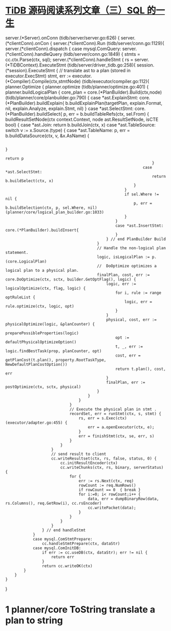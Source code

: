 # [TiDB 源码阅读系列文章（三）SQL 的一生](https://cn.pingcap.com/blog/tidb-source-code-reading-3/)
server.(*Server).onConn (tidb/server/server.go:626) {
	server.(*clientConn).onCon {
		server.(*clientConn).Run (tidb/server/conn.go:1129){
			server.(*clientConn).dispatch { 
				case mysql.ComQuery:
				server.(*clientConn).handleQuery (tidb/server/conn.go:1849) {
					stmts = cc.ctx.Parse(ctx, sql);
					server.(*clientConn).handleStmt {
						rs = server.(*TiDBContext).ExecuteStmt (tidb/server/driver_tidb.go:258){
							session.(*session).ExecuteStmt { 
								// translate ast to a plan (stored in executor.ExecStmt)
								stmt, err := executor.(*Compiler).Compile(ctx,stmtNode)  (tidb/executor/compiler.go:112){
									planner.Optimize { 
										planner.optimize (tidb/planner/optimize.go:401) {
											planner.buildLogicalPlan { 
												core_plan = core.(*PlanBuilder).Build(ctx,node)  (tidb/planner/core/planbuilder.go:790) {
													case *ast.ExplainStmt: core.(*PlanBuilder).buildExplain{
														b.buildExplainPlan(targetPlan, explain.Format, nil, explain.Analyze, explain.Stmt, nil)
													} 
													case *ast.SelectStmt: core.(*PlanBuilder).buildSelect{
														p, err = b.buildTableRefs(ctx, sel.From) {
															buildResultSetNode(ctx context.Context, node ast.ResultSetNode, isCTE bool) {
																case *ast.Join:
																	return b.buildJoin(ctx, x)
																case *ast.TableSource:	
																	switch v := x.Source.(type) {
																		case *ast.TableName:
																			p, err = b.buildDataSource(ctx, v, &x.AsName) {
																				
																			}
																			return p
																	}
																case *ast.SelectStmt:
																	return b.buildSelect(ctx, x)
															}
														}
														if sel.Where != nil {
															p, err = b.buildSelection(ctx, p, sel.Where, nil) (planner/core/logical_plan_builder.go:1033)
														}
													}
													case *ast.InsertStmt: core.(*PlanBuilder).buildInsert{
													}
												} // end PlanBuilder Build
											}
											// Handle the non-logical plan statement.
											logic, isLogicalPlan := p.(core.LogicalPlan)
											//  DoOptimize optimizes a logical plan to a physical plan.
											finalPlan, cost, err := core.DoOptimize(ctx, sctx, builder.GetOptFlag(), logic) {
												logic, err := logicalOptimize(ctx, flag, logic) {
													for i, rule := range optRuleList {
														logic, err = rule.optimize(ctx, logic, opt)
													}
												}
												physical, cost, err := physicalOptimize(logic, &planCounter) {
													preparePossibleProperties(logic)
													opt := defaultPhysicalOptimizeOption()
													t, _, err := logic.findBestTask(prop, planCounter, opt)
													cost, err = getPlanCost(t.plan(), property.RootTaskType, NewDefaultPlanCostOption())
													return t.plan(), cost, err
												}
												finalPlan, err := postOptimize(ctx, sctx, physical)
											}
										}
									}
								}
								// Execute the physical plan in stmt .
								recordSet, err = runStmt(ctx, s, stmt) {
									rs, err = s.Exec(ctx) (executor/adapter.go:455) {
										err = a.openExecutor(ctx, e);
									}
									err = finishStmt(ctx, se, err, s)
								}
							}
						}
						// send result to client
						cc.writeResultset(ctx, rs, false, status, 0) {
							cc.initResultEncoder(ctx)	
							cc.writeChunks(ctx, rs, binary, serverStatus) {
								for {
									err := rs.Next(ctx, req)
									rowCount := req.NumRows()
									if rowCount == 0  { break }
									for i:=0; i< rowCount;i++ {
										data, err = dumpBinaryRow(data, rs.Columns(), req.GetRow(i), cc.rsEncoder)
										cc.writePacket(data);
									}
								}
							}
						}
					} // end handleStmt
				}
				case mysql.ComStmtPrepare:
					cc.handleStmtPrepare(ctx, dataStr)
				case mysql.ComInitDB:
					if err := cc.useDB(ctx, dataStr); err != nil {
						return err
					}
					return cc.writeOK(ctx)
			}
		}
	}
}


# 1 planner/core ToString translate a plan to string
